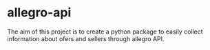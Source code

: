 # allegro-api

The aim of this project is to create a python package to easily collect information about ofers and sellers through allegro API. 
